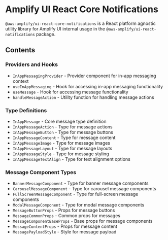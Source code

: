 # Amplify UI React Core Notifications

`@aws-amplify/ui-react-core-notifications` is a React platform agnostic utility library for Amplify UI internal usage in the `@aws-amplify/ui-react-notifications` package.

## Contents

### Providers and Hooks

- `InAppMessagingProvider` - Provider component for in-app messaging context
- `useInAppMessaging` - Hook for accessing in-app messaging functionality
- `useMessage` - Hook for accessing message functionality
- `handleMessageAction` - Utility function for handling message actions

### Type Definitions

- `InAppMessage` - Core message type definition
- `InAppMessageAction` - Type for message actions
- `InAppMessageButton` - Type for message buttons
- `InAppMessageContent` - Type for message content
- `InAppMessageImage` - Type for message images
- `InAppMessageLayout` - Type for message layouts
- `InAppMessageStyle` - Type for message styling
- `InAppMessageTextAlign` - Type for text alignment options

### Message Component Types

- `BannerMessageComponent` - Type for banner message components
- `CarouselMessageComponent` - Type for carousel message components
- `FullScreenMessageComponent` - Type for full-screen message components
- `ModalMessageComponent` - Type for modal message components
- `MessageButtonProps` - Props for message buttons
- `MessageCommonProps` - Common props for messages
- `MessageComponentBaseProps` - Base props for message components
- `MessageContentProps` - Props for message content
- `MessagePayloadStyle` - Style for message payload
